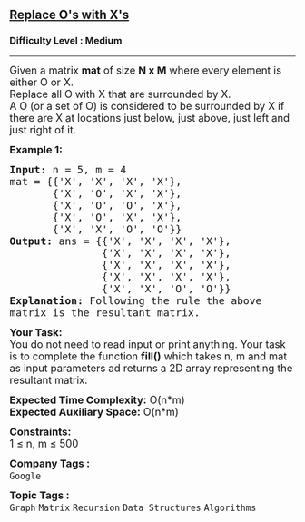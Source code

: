 <h2><a href="https://practice.geeksforgeeks.org/problems/replace-os-with-xs0052/1?utm_source=youtube&utm_medium=collab_striver_ytdescription&utm_campaign=replace-os-with-xs">Replace O's with X's</a></h2><h3>Difficulty Level : Medium</h3><hr><div class="problems_problem_content__Xm_eO"><p><span style="font-size:18px">Given a matrix <strong>mat</strong> of size <strong>N x M</strong> where every element is either O or X.<br>
Replace all O with X that are surrounded by X.<br>
A O (or a set of O) is considered to be surrounded by X if there are X at locations just below, just above, just left and just right of it.</span></p>

<p><strong><span style="font-size:18px">Example 1:</span></strong></p>

<pre><span style="font-size:18px"><strong>Input:</strong> n = 5, m = 4
mat = {{'X', 'X', 'X', 'X'}, 
&nbsp;      {'X', 'O', 'X', 'X'}, 
&nbsp;      {'X', 'O', 'O', 'X'}, 
&nbsp;      {'X', 'O', 'X', 'X'}, 
&nbsp;      {'X', 'X', 'O', 'O'}}
<strong>Output:</strong> ans = {{'X', 'X', 'X', 'X'}, 
&nbsp;              {'X', 'X', 'X', 'X'}, 
&nbsp;              {'X', 'X', 'X', 'X'}, 
&nbsp;              {'X', 'X', 'X', 'X'}, 
&nbsp;              {'X', 'X', 'O', 'O'}}
<strong>Explanation:</strong> Following the rule the above 
matrix is the resultant matrix. </span>
</pre>

<p><span style="font-size:18px"><strong>Your Task:</strong><br>
You do not need to read input or print anything. Your task is to complete the function <strong>fill()</strong> which takes n, m and mat as input parameters ad returns a 2D array representing the resultant matrix.</span></p>

<p><span style="font-size:18px"><strong>Expected Time Complexity:</strong> O(n*m)<br>
<strong>Expected Auxiliary Space:</strong> O(n*m)</span></p>

<p><span style="font-size:18px"><strong>Constraints:</strong><br>
1 ≤ n, m ≤ 500</span></p>
</div><p><span style=font-size:18px><strong>Company Tags : </strong><br><code>Google</code>&nbsp;<br><p><span style=font-size:18px><strong>Topic Tags : </strong><br><code>Graph</code>&nbsp;<code>Matrix</code>&nbsp;<code>Recursion</code>&nbsp;<code>Data Structures</code>&nbsp;<code>Algorithms</code>&nbsp;